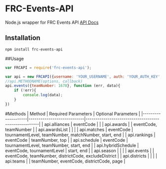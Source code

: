 # FRC-Events-API
Node.js wrapper for FRC Events API [API Docs](http://docs.frcevents.apiary.io)
## Installation
`npm install frc-events-api`

##Usage
```javascript
var FRCAPI = require('frc-events-api');

var api = new FRCAPI({username: 'YOUR_USERNAME', auth: 'YOUR_AUTH_KEY', season: '2015'}); //season is optional
//api.METHODNAME(options, callback)
api.events({teamNumber: 1678}, function (err, data){
	if (!err){
		console.log(data);
	}
})
```

#Methods
| Method             | Required Parameters        | Optional Parameters                                  |
|--------------------|----------------------------|------------------------------------------------------|
| api.alliances      | eventCode                  |                                                      |
| api.awards         |                            | eventCode, teamNumber                                |
| api.awardsList     |                            |                                                      |
| api.matches        | eventCode                  | tournamentLevel, teamNumber, matchNumber, start, end |
| api.rankings       | eventCode                  | teamNumber, top                                      |
| api.schedule       | eventCode                  | tournamentLevel, teamNumber, start, end              |
| api.hybridSchedule | eventCode, tournamentLevel | start, end                                           |
| api.season         |                            |                                                      |
| api.events         |                            | eventCode, teamNumber, districtCode, excludeDistrict |
| api.districts      |                            |                                                      |
| api.teams          |                            | teamNumber, eventCode, districtCode, page            |